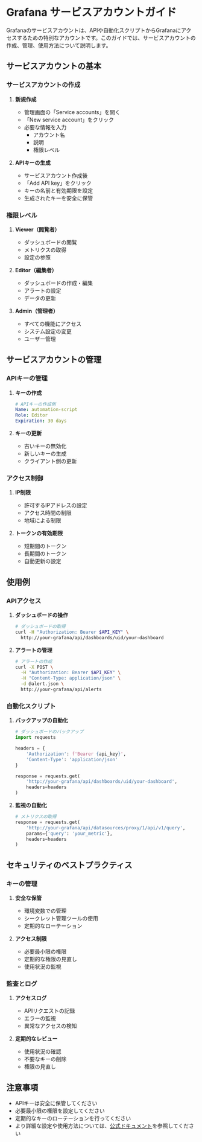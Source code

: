 # Grafana サービスアカウントガイド

Grafanaのサービスアカウントは、APIや自動化スクリプトからGrafanaにアクセスするための特別なアカウントです。このガイドでは、サービスアカウントの作成、管理、使用方法について説明します。

## サービスアカウントの基本

### サービスアカウントの作成

1. **新規作成**
   - 管理画面の「Service accounts」を開く
   - 「New service account」をクリック
   - 必要な情報を入力
     - アカウント名
     - 説明
     - 権限レベル

2. **APIキーの生成**
   - サービスアカウント作成後
   - 「Add API key」をクリック
   - キーの名前と有効期限を設定
   - 生成されたキーを安全に保管

### 権限レベル

1. **Viewer（閲覧者）**
   - ダッシュボードの閲覧
   - メトリクスの取得
   - 設定の参照

2. **Editor（編集者）**
   - ダッシュボードの作成・編集
   - アラートの設定
   - データの更新

3. **Admin（管理者）**
   - すべての機能にアクセス
   - システム設定の変更
   - ユーザー管理

## サービスアカウントの管理

### APIキーの管理

1. **キーの作成**
   ```yaml
   # APIキーの作成例
   Name: automation-script
   Role: Editor
   Expiration: 30 days
   ```

2. **キーの更新**
   - 古いキーの無効化
   - 新しいキーの生成
   - クライアント側の更新

### アクセス制御

1. **IP制限**
   - 許可するIPアドレスの設定
   - アクセス時間の制限
   - 地域による制限

2. **トークンの有効期限**
   - 短期間のトークン
   - 長期間のトークン
   - 自動更新の設定

## 使用例

### APIアクセス

1. **ダッシュボードの操作**
   ```bash
   # ダッシュボードの取得
   curl -H "Authorization: Bearer $API_KEY" \
     http://your-grafana/api/dashboards/uid/your-dashboard
   ```

2. **アラートの管理**
   ```bash
   # アラートの作成
   curl -X POST \
     -H "Authorization: Bearer $API_KEY" \
     -H "Content-Type: application/json" \
     -d @alert.json \
     http://your-grafana/api/alerts
   ```

### 自動化スクリプト

1. **バックアップの自動化**
   ```python
   # ダッシュボードのバックアップ
   import requests
   
   headers = {
       'Authorization': f'Bearer {api_key}',
       'Content-Type': 'application/json'
   }
   
   response = requests.get(
       'http://your-grafana/api/dashboards/uid/your-dashboard',
       headers=headers
   )
   ```

2. **監視の自動化**
   ```python
   # メトリクスの取得
   response = requests.get(
       'http://your-grafana/api/datasources/proxy/1/api/v1/query',
       params={'query': 'your_metric'},
       headers=headers
   )
   ```

## セキュリティのベストプラクティス

### キーの管理

1. **安全な保管**
   - 環境変数での管理
   - シークレット管理ツールの使用
   - 定期的なローテーション

2. **アクセス制限**
   - 必要最小限の権限
   - 定期的な権限の見直し
   - 使用状況の監視

### 監査とログ

1. **アクセスログ**
   - APIリクエストの記録
   - エラーの監視
   - 異常なアクセスの検知

2. **定期的なレビュー**
   - 使用状況の確認
   - 不要なキーの削除
   - 権限の見直し

## 注意事項

- APIキーは安全に保管してください
- 必要最小限の権限を設定してください
- 定期的なキーのローテーションを行ってください
- より詳細な設定や使用方法については、[公式ドキュメント](https://grafana.com/docs/grafana/latest/administration/service-accounts/)を参照してください 

